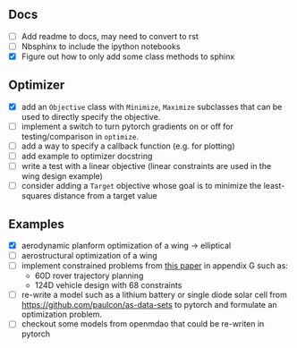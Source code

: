 ## Docs
- [ ] Add readme to docs, may need to convert to rst
- [ ] Nbsphinx to include the ipython notebooks
- [x] Figure out how to only add some class methods to sphinx

## Optimizer
- [x] add an `Objective` class with `Minimize`, `Maximize` subclasses that can be used to directly specify the objective.
- [ ] implement a switch to turn pytorch gradients on or off for testing/comparison in `optimize`.
- [ ] add a way to specify a callback function (e.g. for plotting)
- [ ] add example to optimizer docstring
- [ ] write a test with a linear objective (linear constraints are used in the wing design example)
- [ ] consider adding a `Target` objective whose goal is to minimize the least-squares distance from a target value

## Examples
- [x] aerodynamic planform optimization of a wing -> elliptical
- [ ] aerostructural optimization of a wing
- [ ] implement constrained problems from [this paper](https://arxiv.org/abs/2002.08526) in appendix G such as:
  - 60D rover trajectory planning
  - 124D vehicle design with 68 constraints
- [ ] re-write a model such as a lithium battery or single diode solar cell from https://github.com/paulcon/as-data-sets
      to pytorch and formulate an optimization problem.
- [ ] checkout some models from openmdao that could be re-writen in pytorch
